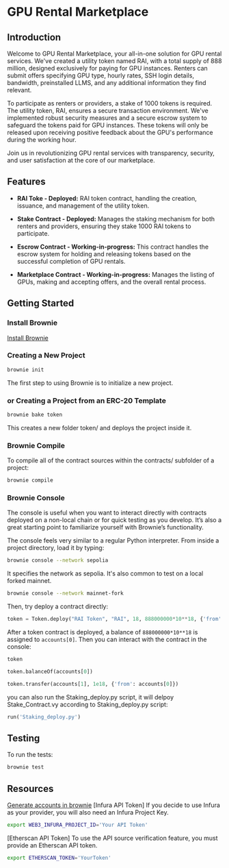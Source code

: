 
# GPU Rental Marketplace

## Introduction

Welcome to GPU Rental Marketplace, your all-in-one solution for GPU rental services. 
We've created a utility token named RAI, with a total supply of 888 million, designed 
exclusively for paying for GPU instances. Renters can submit offers specifying GPU type, 
hourly rates, SSH login details, bandwidth, preinstalled LLMS, and any additional information 
they find relevant.

To participate as renters or providers, a stake of 1000 tokens is required. The utility token, 
RAI, ensures a secure transaction environment. We've implemented robust security measures and a 
secure escrow system to safeguard the tokens paid for GPU instances. These tokens will only be 
released upon receiving positive feedback about the GPU's performance during the working hour.

Join us in revolutionizing GPU rental services with transparency, security, and user satisfaction 
at the core of our marketplace.

## Features

- **RAI Toke - Deployed:** RAI token contract, handling the creation, issuance, and management 
of the utility token.

- **Stake Contract - Deployed:** Manages the staking mechanism for both renters and providers, 
ensuring they stake 1000 RAI tokens to participate.

- **Escrow Contract - Working-in-progress:** This contract handles the escrow system for holding 
and releasing tokens based on the successful completion of GPU rentals.

- **Marketplace Contract - Working-in-progress:** Manages the listing of GPUs, making and 
accepting offers, and the overall rental process.

## Getting Started

### Install Brownie

[Install Brownie](https://eth-brownie.readthedocs.io/en/stable/install.html)

### Creating a New Project

```bash
brownie init
```

The first step to using Brownie is to initialize a new project. 

### or Creating a Project from an ERC-20 Template

```bash
brownie bake token
```

This creates a new folder token/ and deploys the project inside it.

### Brownie Compile

To compile all of the contract sources within the contracts/ subfolder of a project:

```bash
brownie compile 
```

### Brownie Console

The console is useful when you want to interact directly with contracts deployed on a 
non-local chain or for quick testing as you develop. It’s also a great starting point to 
familiarize yourself with Brownie’s functionality.

The console feels very similar to a regular Python interpreter. From inside a project directory, 
load it by typing:

```bash
brownie console --network sepolia
```

It specifies the network as sepolia. It's also common to test on a local forked mainnet.

```bash
brownie console --network mainnet-fork
```

Then, try deploy a contract directly:

```python
token = Token.deploy("RAI Token", "RAI", 18, 888000000*10**18, {'from': accounts[0]})
```

After a token contract is deployed, a balance of `888000000*10**18` is assigned to `accounts[0]`. 
Then you can interact with the contract in the console:

```python
token
```

```python
token.balanceOf(accounts[0])
```

```python
token.transfer(accounts[1], 1e18, {'from': accounts[0]})
```

you can also run the Staking_deploy.py script, 
it will delpoy Stake_Contract.vy according to Staking_deploy.py script:

```python
run('Staking_deploy.py')
```

## Testing

To run the tests:

```bash
brownie test 
```

## Resources

[Generate accounts in brownie](https://eth-brownie.readthedocs.io/en/stable/account-management.html#generating-a-new-account)
[Infura API Token]
If you decide to use Infura as your provider, you will also need an Infura Project Key.
```bash
export WEB3_INFURA_PROJECT_ID='Your API Token'
```
[Etherscan API Token]
To use the API source verification feature, you must provide an Etherscan API token.
```bash
export ETHERSCAN_TOKEN='YourToken'
```